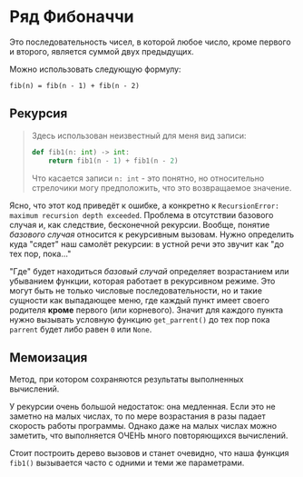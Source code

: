 # Ряд Фибоначчи

Это последовательность чисел, в которой любое число, кроме первого и второго, является суммой двух предыдущих.

Можно использовать следующую формулу:

`fib(n) = fib(n - 1) + fib(n - 2)`

## Рекурсия

> Здесь использован неизвестный для меня вид записи:
> 
> ```python
> def fib1(n: int) -> int:
>     return fib1(n - 1) + fib1(n - 2)
> ```
> Что касается записи `n: int` - это понятно, но относительно стрелочики могу предположить, что это возвращаемое значение.

Ясно, что этот код приведёт к ошибке, а конкретно к `RecursionError: maximum recursion depth exceeded`. Проблема в отсутствии базового случая и, как следствие, бесконечной рекурсии. Вообще, понятие *базового случая* относится к рекурсивным вызовам. Нужно определить куда "сядет" наш самолёт рекурсии: в устной речи это звучит как "до тех пор, пока..."

"Где" будет находиться *базовый случай* определяет возрастанием или убыванием функции, которая работает в рекурсивном режиме. Это могут быть не только числовые последовательности, но и такие сущности как выпадающее меню, где каждый пункт имеет своего родителя **кроме** первого (или корневого). Значит для каждого пункта нужно вызывать условную функцию `get_parrent()` до тех пор пока `parrent` будет либо равен `0` или `None`. 

## Мемоизация

Метод, при котором сохраняются результаты выполненных вычислений.

У рекурсии очень большой недостаток: она медленная. Если это не заметно на малых числах, то по мере возрастания в разы падает скорость работы программы. Однако даже на малых числах можно заметить, что выполняется ОЧЕНЬ много повторяющихся вычислений.

Стоит построить дерево вызовов и станет очевидно, что наша функция `fib1()` вызывается часто с одними и теми же параметрами.
